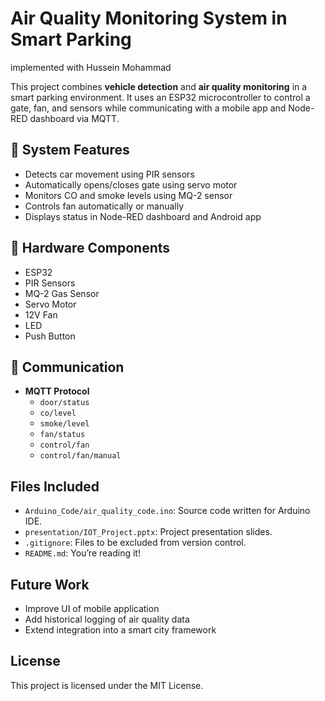 # Air Quality Monitoring System in Smart Parking

implemented with Hussein Mohammad

This project combines **vehicle detection** and **air quality monitoring** in a smart parking environment. It uses an ESP32 microcontroller to control a gate, fan, and sensors while communicating with a mobile app and Node-RED dashboard via MQTT.

## 🚗 System Features

- Detects car movement using PIR sensors
- Automatically opens/closes gate using servo motor
- Monitors CO and smoke levels using MQ-2 sensor
- Controls fan automatically or manually
- Displays status in Node-RED dashboard and Android app

## 🔧 Hardware Components

- ESP32
- PIR Sensors
- MQ-2 Gas Sensor
- Servo Motor
- 12V Fan
- LED
- Push Button

## 📲 Communication

- **MQTT Protocol**
  - `door/status`
  - `co/level`
  - `smoke/level`
  - `fan/status`
  - `control/fan`
  - `control/fan/manual`

## Files Included

- `Arduino_Code/air_quality_code.ino`: Source code written for Arduino IDE.
- `presentation/IOT_Project.pptx`: Project presentation slides.
- `.gitignore`: Files to be excluded from version control.
- `README.md`: You’re reading it!

## Future Work

- Improve UI of mobile application
- Add historical logging of air quality data
- Extend integration into a smart city framework

## License

This project is licensed under the MIT License.
